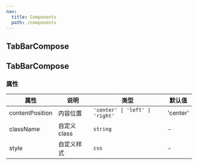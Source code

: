 ```yaml
---
nav:
  title: Components
  path: /components
---
```


## TabBarCompose

<code src="./demos/demo1.tsx"></code>

## TabBarCompose

### 属性

| 属性            | 说明         | 类型                            | 默认值   |
| --------------- | ------------ | ------------------------------- | -------- |
| contentPosition | 内容位置     | `'center' \| 'left' \| 'right'` | 'center' |
| className       | 自定义 class | `string`                        | -        |
| style           | 自定义样式   | `css`                           | -        |

